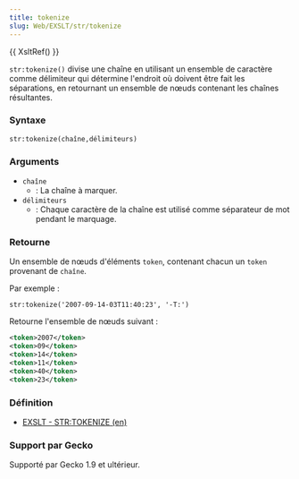```yaml
---
title: tokenize
slug: Web/EXSLT/str/tokenize
---
```


{{ XsltRef() }}

`str:tokenize()` divise une chaîne en utilisant un ensemble de caractère comme délimiteur qui détermine l'endroit où doivent être fait les séparations, en retournant un ensemble de nœuds contenant les chaînes résultantes.

### Syntaxe

```
str:tokenize(chaîne,délimiteurs)
```

### Arguments

- `chaîne`
  - : La chaîne à marquer.
- `délimiteurs`
  - : Chaque caractère de la chaîne est utilisé comme séparateur de mot pendant le marquage.

### Retourne

Un ensemble de nœuds d'éléments `token`, contenant chacun un `token` provenant de `chaîne`.

Par exemple&nbsp;:

```
str:tokenize('2007-09-14-03T11:40:23', '-T:')
```

Retourne l'ensemble de nœuds suivant&nbsp;:

```xml
<token>2007</token>
<token>09</token>
<token>14</token>
<token>11</token>
<token>40</token>
<token>23</token>
```

### Définition

- [EXSLT - STR:TOKENIZE (en)](http://www.exslt.org/regexp/functions/tokenize/index.html)

### Support par Gecko

Supporté par Gecko 1.9 et ultérieur.

